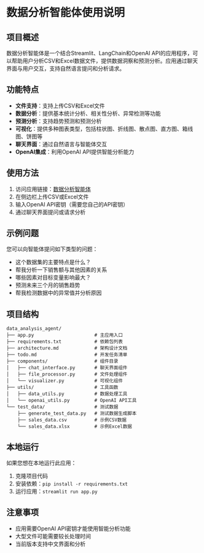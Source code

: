 # 数据分析智能体使用说明

## 项目概述

数据分析智能体是一个结合Streamlit、LangChain和OpenAI API的应用程序，可以帮助用户分析CSV和Excel数据文件，提供数据洞察和预测分析。应用通过聊天界面与用户交互，支持自然语言提问和分析请求。

## 功能特点

- **文件支持**：支持上传CSV和Excel文件
- **数据分析**：提供基本统计分析、相关性分析、异常检测等功能
- **预测分析**：支持趋势预测和预测分析
- **可视化**：提供多种图表类型，包括柱状图、折线图、散点图、直方图、箱线图、饼图等
- **聊天界面**：通过自然语言与智能体交互
- **OpenAI集成**：利用OpenAI API提供智能分析能力

## 使用方法

1. 访问应用链接：[数据分析智能体](https://8501-iqw6ge170176ln0bd7byt-518dece1.manusvm.computer)
2. 在侧边栏上传CSV或Excel文件
3. 输入OpenAI API密钥（需要您自己的API密钥）
4. 通过聊天界面提问或请求分析

## 示例问题

您可以向智能体提问如下类型的问题：

- 这个数据集的主要特点是什么？
- 帮我分析一下销售额与其他因素的关系
- 哪些因素对目标变量影响最大？
- 预测未来三个月的销售趋势
- 帮我检测数据中的异常值并分析原因

## 项目结构

```
data_analysis_agent/
├── app.py                      # 主应用入口
├── requirements.txt            # 依赖包列表
├── architecture.md             # 架构设计文档
├── todo.md                     # 开发任务清单
├── components/                 # 组件目录
│   ├── chat_interface.py       # 聊天界面组件
│   ├── file_processor.py       # 文件处理组件
│   └── visualizer.py           # 可视化组件
├── utils/                      # 工具函数
│   ├── data_utils.py           # 数据处理工具
│   └── openai_utils.py         # OpenAI API工具
└── test_data/                  # 测试数据
    ├── generate_test_data.py   # 测试数据生成脚本
    ├── sales_data.csv          # 示例CSV数据
    └── sales_data.xlsx         # 示例Excel数据
```

## 本地运行

如果您想在本地运行此应用：

1. 克隆项目代码
2. 安装依赖：`pip install -r requirements.txt`
3. 运行应用：`streamlit run app.py`

## 注意事项

- 应用需要OpenAI API密钥才能使用智能分析功能
- 大型文件可能需要较长处理时间
- 当前版本支持中文界面和分析
